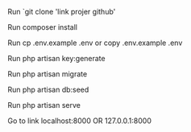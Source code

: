 Run `git clone 'link projer github'

Run composer install

Run cp .env.example .env or copy .env.example .env

Run php artisan key:generate

Run php artisan migrate

Run php artisan db:seed

Run php artisan serve

Go to link localhost:8000 OR 127.0.0.1:8000
